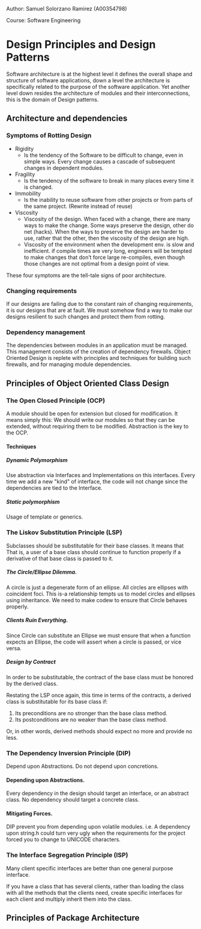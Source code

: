 Author: Samuel Solorzano Ramirez (A00354798)

Course: Software Engineering

Design Principles and Design Patterns
=====

Software architecture is at the highest level it defines the overall shape and structure of software applications, down a level the architecture is specifically related to the purpose of the software application. Yet another level down resides the architecture of modules and their interconnections, this is the domain of Design patterns.

Architecture and dependencies
-----

### Symptoms of Rotting Design

- Rigidity
  - Is the tendency of the Software to be difficult to change, even in simple ways. Every change causes a cascade of subsequent changes in dependent modules.
- Fragility
  - Is the tendency of the software to break in many places every time it is changed.
- Immobility
  - Is the inability to reuse software from other projects or from parts of the same project. (Rewrite instead of reuse)
- Viscosity
  - Viscosity of the design. When faced with a change, there are many ways to make the change. Some ways preserve the design, other do net (hacks). When the ways to preserve the design are harder to use, rather that the other, then the viscosity of the design are high.
  - Viscosity of the environment when the development env. is slow and inefficient. if compile times are very long, engineers will be tempted to make changes that don’t force large re-compiles, even though  those changes are not optimal from a design point of view.

These four symptoms are the tell-tale signs of poor architecture.

### Changing requirements

If our designs are failing due to the constant rain of changing requirements, it is our designs that are at fault. We must somehow find a way to make our designs resilient to such changes and protect them from rotting.

### Dependency management

The dependencies between modules in an application must be managed. This management consists of the creation of dependency firewalls. Object Oriented Design is replete with principles and techniques for building such firewalls, and for managing module dependencies.

Principles of Object Oriented Class Design
-----

### The Open Closed Principle (OCP)

A module should be open for extension but closed for modification. It means simply this: We should write our modules so that they can be extended, without requiring them to be modified. Abstraction is the key to the OCP.

#### Techniques

##### Dynamic Polymorphism

Use abstraction via Interfaces and Implementations on this interfaces. Every time we add a new "kind" of interface, the code will not change since the dependencies are tied to the Interface.

##### Static polymorphism

Usage of template or generics.

### The Liskov Substitution Principle (LSP)

Subclasses should be substitutable for their base classes. It means that That is, a user of a base class should continue to function properly if a derivative of that base class is passed to it.

##### The Circle/Ellipse Dilemma.

A circle is just a degenerate form of an ellipse. All circles are ellipses with coincident foci. This is-a relationship tempts us to model circles and ellipses using inheritance. We need to make codew to ensure that Circle behaves properly.

##### Clients Ruin Everything.

Since Circle can substitute an Ellipse we must ensure that when a function expects an Ellipse, the code will assert when a circle is passed, or vice versa.

##### Design by Contract

In order to be substitutable, the contract of the base class must be honored by the derived class. 

Restating the LSP once again, this time in terms of the contracts, a derived class is substitutable for its base class if:

1. Its preconditions are no stronger than the base class method.
2. Its postconditions are no weaker than the base class method.
   
Or, in other words, derived methods should expect no more and provide no less.

### The Dependency Inversion Principle (DIP)

Depend upon Abstractions. Do not depend upon concretions. 

#### Depending upon Abstractions.

Every dependency in the design should target an interface, or an abstract class. No dependency should target a concrete class.

#### Mitigating Forces.

DIP prevent you from depending upon volatile modules. i.e. A dependency upon string.h could turn very ugly when the requirements for the project forced you to change to UNICODE characters.

### The Interface Segregation Principle (ISP)

Many client specific interfaces are better than one general purpose interface.

If you have a class that has several clients, rather than loading the class with all the methods that the clients need, create specific interfaces for each client and multiply inherit them into the class.

Principles of Package Architecture
-----

